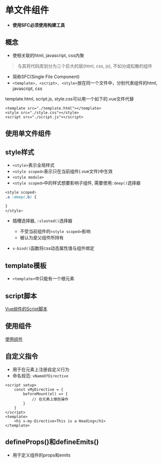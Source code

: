 # 单文件组件

- **使用SFC必须使用构建工具**

## 概念

- 使相关联的html, javascript, css内聚

> 与其将代码库划分为三个巨大的层(html, css, js), 不如分成松散的组件

- 简称SFC(Single File Component)
- `<template>, <script>, <style>`放在同一个文件中，分别代表组件的html, javascript, css 

template.html, script.js, style.css可以用一个如下的.vue文件代替

```vue
<template src="./template.html"></template>
<style src="./style.css"></style>
<script src="./script.js"></script>
```

## 使用单文件组件

## style样式

- `<style>`表示全局样式
- `<style scoped>`表示只在当前组件(.vue文件)中生效
- `<style module>`
- `<style scoped>`中的样式想要影响子组件, 需要使用`:deep()`选择器

```css
<style scoped>
.a :deep(.b) {

}
</style>
```
- 插槽选择器, `:slooted()`选择器
  - 不受当前组件的`<style scoped>`影响
  - 被认为是父组件所持有

- `v-bind()`函数将css动态属性值与组件绑定

## template模板

- `<template>`中只能有一个根元素

## script脚本

[Vue组件的Script脚本](Vue_Single_File_Component_Script.md)

## 使用组件

[使用组件](Vue_Single_File_Component_Use.md)

## 自定义指令

- 用于在元素上注册自定义行为
- 命名规范: `vNameOfDirective`

```html:vue
<script setup>
    const vMyDirective = {
        beforeMount(el) => {
            // 在元素上做些操作
        }
    }
</script>
<template>
    <h1 v-my-Directive>This is a Heading</h1>
</template>
```

## defineProps()和defineEmits()

- 用于定义组件的props和emits
